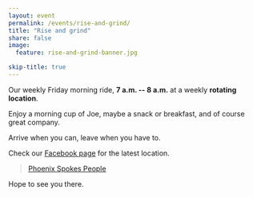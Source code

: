 ```yaml
---
layout: event
permalink: /events/rise-and-grind/
title: "Rise and grind"
share: false
image:
  feature: rise-and-grind-banner.jpg

skip-title: true
---
```


Our weekly Friday morning ride, **7 a.m. -- 8 a.m.** at a weekly **rotating location**.

Enjoy a morning cup of Joe, maybe a snack or breakfast, and of course great company.

Arrive when you can, leave when you have to.

Check our [Facebook page](https://www.facebook.com/pg/PhoenixSpokesPeople/events) for the latest location.

<div class="fb-page" data-href="https://www.facebook.com/PhoenixSpokesPeople/" data-tabs="events" data-width="500" data-small-header="true" data-adapt-container-width="true" data-hide-cover="true" data-show-facepile="true"><blockquote cite="https://www.facebook.com/PhoenixSpokesPeople/" class="fb-xfbml-parse-ignore"><a href="https://www.facebook.com/PhoenixSpokesPeople/">Phoenix Spokes People</a></blockquote></div>

Hope to see you there.
